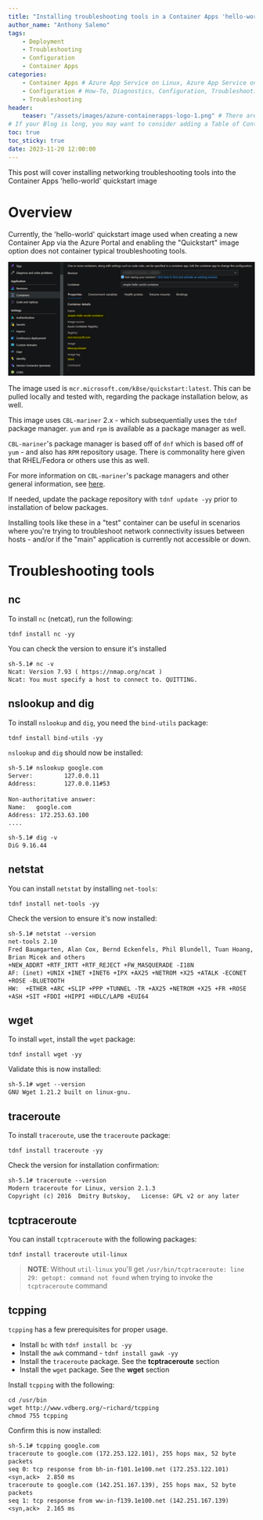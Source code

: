 ```yaml
---
title: "Installing troubleshooting tools in a Container Apps 'hello-world' image"
author_name: "Anthony Salemo"
tags:
    - Deployment
    - Troubleshooting
    - Configuration
    - Container Apps
categories:
    - Container Apps # Azure App Service on Linux, Azure App Service on Windows, Function App, Azure VM, Azure SDK
    - Configuration # How-To, Diagnostics, Configuration, Troubleshooting, Performance
    - Troubleshooting
header:
    teaser: "/assets/images/azure-containerapps-logo-1.png" # There are multiple logos that can be used in "/assets/images" if you choose to add one.
# If your Blog is long, you may want to consider adding a Table of Contents by adding the following two settings.
toc: true
toc_sticky: true
date: 2023-11-20 12:00:00
---
```


This post will cover installing networking troubleshooting tools into the Container Apps 'hello-world' quickstart image

# Overview
Currently, the 'hello-world' quickstart image used when creating a new Container App via the Azure Portal and enabling the "Quickstart" image option does not container typical troubleshooting tools. 

![Quickstart image](/media/2023/11/aca-troubleshooting-tools-1.png)

The image used is `mcr.microsoft.com/k8se/quickstart:latest`. This can be pulled locally and tested with, regarding the package installation below, as well.


This image uses `CBL-mariner` 2.x - which subsequentially uses the `tdnf` package manager. `yum` and `rpm` is available as a package manager as well.

`CBL-mariner`'s package manager is based off of `dnf` which is based off of `yum` - and also has `RPM` repository usage. There is commonality here given that RHEL/Fedora or others use this as well.

For more information on `CBL-mariner`'s package managers and other general information, see [here](https://microsoft.github.io/CBL-Mariner/docs/#package-management-overview).

If needed, update the package repository with `tdnf update -yy` prior to installation of below packages.

Installing tools like these in a "test" container can be useful in scenarios where you're trying to troubleshoot network connectivity issues between hosts - and/or if the "main" application is currently not accessible or down.

# Troubleshooting tools
## nc
To install `nc` (netcat), run the following:

```
tdnf install nc -yy
```

You can check the version to ensure it's installed
```
sh-5.1# nc -v
Ncat: Version 7.93 ( https://nmap.org/ncat )
Ncat: You must specify a host to connect to. QUITTING.
```

## nslookup and dig
To install `nslookup` and `dig`, you need the `bind-utils` package:

```
tdnf install bind-utils -yy
```

`nslookup` and `dig` should now be installed:

```
sh-5.1# nslookup google.com                                                                                                                                          
Server:         127.0.0.11
Address:        127.0.0.11#53

Non-authoritative answer:
Name:   google.com
Address: 172.253.63.100
....
```

```
sh-5.1# dig -v                                                                                                                                                       
DiG 9.16.44
```

## netstat
You can install `netstat` by installing `net-tools`:

```
tdnf install net-tools -yy
```

Check the version to ensure it's now installed:

```
sh-5.1# netstat --version
net-tools 2.10
Fred Baumgarten, Alan Cox, Bernd Eckenfels, Phil Blundell, Tuan Hoang, Brian Micek and others
+NEW_ADDRT +RTF_IRTT +RTF_REJECT +FW_MASQUERADE -I18N
AF: (inet) +UNIX +INET +INET6 +IPX +AX25 +NETROM +X25 +ATALK -ECONET +ROSE -BLUETOOTH
HW:  +ETHER +ARC +SLIP +PPP +TUNNEL -TR +AX25 +NETROM +X25 +FR +ROSE +ASH +SIT +FDDI +HIPPI +HDLC/LAPB +EUI64
```

## wget
To install `wget`, install the `wget` package:

```
tdnf install wget -yy
```

Validate this is now installed:

```
sh-5.1# wget --version
GNU Wget 1.21.2 built on linux-gnu.
```

## traceroute
To install `traceroute`, use the `traceroute` package:

```
tdnf install traceroute -yy
```

Check the version for installation confirmation:

```
sh-5.1# traceroute --version
Modern traceroute for Linux, version 2.1.3
Copyright (c) 2016  Dmitry Butskoy,   License: GPL v2 or any later
```

## tcptraceroute
You can install `tcptraceroute` with the following packages:

```
tdnf install traceroute util-linux
```

> **NOTE**: Without `util-linux` you'll get `/usr/bin/tcptraceroute: line 29: getopt: command not found` when trying to invoke the `tcptraceroute` command

## tcpping
`tcpping` has a few prerequisites for proper usage.

- Install `bc` with `tdnf install bc -yy`
- Install the `awk` command - `tdnf install gawk -yy`
- Install the `traceroute` package. See the **tcptraceroute** section
- Install the `wget` package. See the **wget** section

Install `tcpping` with the following:

```
cd /usr/bin
wget http://www.vdberg.org/~richard/tcpping
chmod 755 tcpping
```

Confirm this is now installed:

```
sh-5.1# tcpping google.com
traceroute to google.com (172.253.122.101), 255 hops max, 52 byte packets
seq 0: tcp response from bh-in-f101.1e100.net (172.253.122.101) <syn,ack>  2.850 ms
traceroute to google.com (142.251.167.139), 255 hops max, 52 byte packets
seq 1: tcp response from ww-in-f139.1e100.net (142.251.167.139) <syn,ack>  2.165 ms
```

